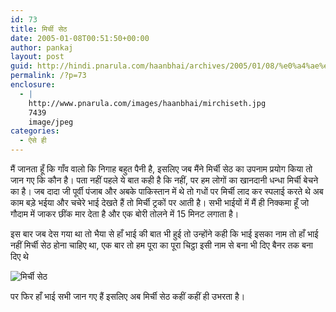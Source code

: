 ```yaml
---
id: 73
title: मिर्ची सेठ
date: 2005-01-08T00:51:50+00:00
author: pankaj
layout: post
guid: http://hindi.pnarula.com/haanbhai/archives/2005/01/08/%e0%a4%ae%e0%a4%bf%e0%a4%b0%e0%a5%8d%e0%a4%9c%e0%a5%80-%e0%a4%b8%e0%a5%87%e0%a4%a0/
permalink: /?p=73
enclosure:
  - |
    http://www.pnarula.com/images/haanbhai/mirchiseth.jpg
    7439
    image/jpeg
categories:
  - ऐसे ही
---
```

मैं जानता हूँ कि गाँव वालो कि निगाह बहुत पैनी है, इसलिए जब मैंने मिर्ची सेठ का उपनाम प्रयोग किया तो जान गए कि कौन है। पता नहीं पहले ये बात कही है कि नहीं, पर हम लोगों का खानदानी धन्धा मिर्ची बेचने का है। जब दादा जी पूर्वी पंजाब और अबके पाकिस्तान में थे तो गधों पर मिर्ची लाद कर स्पलाई करते थे अब काम बड़े भईया और चचेरे भाई देखते हैं तो मिर्ची ट्रकों पर आती है। सभी भाईयों में मैं ही निक्कमा हूँ जो गौदाम में जाकर छींक मार देता है और एक बोरी तोलने में 15 मिनट लगाता है।

इस बार जब देस गया था तो भैया से हाँ भाई की बात भी हुई तो उन्होंने कही कि भाई इसका नाम तो हाँ भाई नहीं मिर्ची सेठ होना चाहिए था, एक बार तो हम पूरा का पूरा चिट्ठा इसी नाम से बना भी दिए बैनर तक बना दिए थे

![मिर्ची सेठ ](http://www.pnarula.com/images/haanbhai/mirchiseth.jpg)

पर फिर हाँ भाई सभी जान गए हैं इसलिए अब मिर्ची सेठ कहीं कहीं ही उभरता है।
